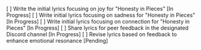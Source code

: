[ ] Write the initial lyrics focusing on joy for "Honesty in Pieces" [In Progress]
[ ] Write initial lyrics focusing on sadness for "Honesty in Pieces" [In Progress]
[ ] Write initial lyrics focusing on connection for "Honesty in Pieces" [In Progress]
[ ] Share lyrics for peer feedback in the designated Discord channel [In Progress]
[ ] Revise lyrics based on feedback to enhance emotional resonance [Pending]